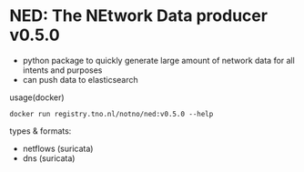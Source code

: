 # NED: The NEtwork Data producer v0.5.0

* python package to quickly generate large amount of network data for all intents and purposes
* can push data to elasticsearch

usage(docker)
```
docker run registry.tno.nl/notno/ned:v0.5.0 --help
```

types & formats:
* netflows (suricata)
* dns (suricata)
